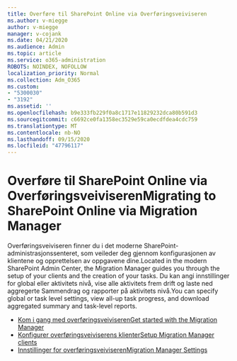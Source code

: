 ```yaml
---
title: Overføre til SharePoint Online via Overføringsveiviseren
ms.author: v-miegge
author: v-miegge
manager: v-cojank
ms.date: 04/21/2020
ms.audience: Admin
ms.topic: article
ms.service: o365-administration
ROBOTS: NOINDEX, NOFOLLOW
localization_priority: Normal
ms.collection: Adm_O365
ms.custom:
- "5300030"
- "3192"
ms.assetid: ''
ms.openlocfilehash: b9e333fb229f0a8c1717e11829232dca80b591d3
ms.sourcegitcommit: c6692ce0fa1358ec3529e59ca0ecdfdea4cdc759
ms.translationtype: MT
ms.contentlocale: nb-NO
ms.lasthandoff: 09/15/2020
ms.locfileid: "47796117"
---
```

# <a name="migrating-to-sharepoint-online-via-migration-manager"></a><span data-ttu-id="b36a5-102">Overføre til SharePoint Online via Overføringsveiviseren</span><span class="sxs-lookup"><span data-stu-id="b36a5-102">Migrating to SharePoint Online via Migration Manager</span></span>

<span data-ttu-id="b36a5-103">Overføringsveiviseren finner du i det moderne SharePoint-administrasjonssenteret, som veileder deg gjennom konfigurasjonen av klientene og opprettelsen av oppgavene dine.</span><span class="sxs-lookup"><span data-stu-id="b36a5-103">Located in the modern SharePoint Admin Center, the Migration Manager guides you through the setup of your clients and the creation of your tasks.</span></span> <span data-ttu-id="b36a5-104">Du kan angi innstillinger for global eller aktivitets nivå, vise alle aktivitets frem drift og laste ned aggregerte Sammendrag og rapporter på aktivitets nivå.</span><span class="sxs-lookup"><span data-stu-id="b36a5-104">You can specify global or task level settings, view all-up task progress, and download aggregated summary and task-level reports.</span></span>

* [<span data-ttu-id="b36a5-105">Kom i gang med overføringsveiviseren</span><span class="sxs-lookup"><span data-stu-id="b36a5-105">Get started with the Migration Manager</span></span>](https://docs.microsoft.com/sharepointmigration/mm-get-started)
* [<span data-ttu-id="b36a5-106">Konfigurer overføringsveiviserens klienter</span><span class="sxs-lookup"><span data-stu-id="b36a5-106">Setup Migration Manager clients</span></span>](https://docs.microsoft.com/sharepointmigration/mm-setup-clients)
* [<span data-ttu-id="b36a5-107">Innstillinger for overføringsveiviseren</span><span class="sxs-lookup"><span data-stu-id="b36a5-107">Migration Manager Settings</span></span>](https://docs.microsoft.com/sharepointmigration/mm-settings)